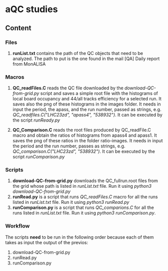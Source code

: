 # aQC studies

## Content

### Files
1. **runList.txt** contains the path of the QC objects that need to be analyzed. The path to put is the one found in the mail [QA] Daily report from MonALISA

### Macros
1. **QC_readFiles.C** reads the QC file downloaded by the *download-QC-from-grid.py* script and saves a simple root file with the histograms of local board occupancy and 44/all tracks efficiency for a selected run. It saves also the png of these histograms in the images folder. It needs in input the period, the apass, and the run number, passed as strings, e.g. *QC_readfiles.C("LHC23zd", "apass4", "538932")*. It can be executed by the script *runReady.py*

2. **QC_Comparison.C** reads the root files produced by QC_readFile.C macro and obtain the ratios of histograms from apass4 and apass1. It saves the png of these ratios in the folder ratio-images. It needs in input the period and the run number, passes as strings, e.g. *QC_comparison.C("LHC23zd", "538932")*. It can be executed by the script *runComparison.py*

### Scripts
1. **download-QC-from-grid.py** downloads the QC_fullrun.root files from the grid whose path is listed in *runList.txt* file. Run it using *python3 download-QC-from-grid.py*
2. **runRead.py** is a script that runs *QC_readFiles.C* macro for all the runs listed in *runList.txt* file. Run it using *python3 runRead.py*
3. **runComparison.py** is a script that runs *QC_comparions.C* for all the runs listed in *runList.txt* file. Run it using *python3 runComparison.py*.

### Workflow
The scripts **need** to be run in the following order because each of them takes as input the output of the previos:
1. download-QC-from-grid.py
2. runRead.py
3. runComparison.py